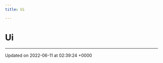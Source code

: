 ```yaml
---
title: Ui

---
```


# Ui








-------------------------------

Updated on 2022-06-11 at 02:39:24 +0000